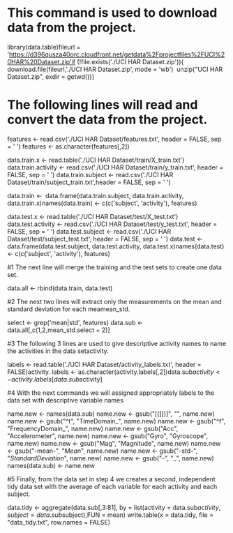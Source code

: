 # This command is used to download data from the project.

library(data.table)fileurl = 'https://d396qusza40orc.cloudfront.net/getdata%2Fprojectfiles%2FUCI%20HAR%20Dataset.zip'if (!file.exists('./UCI HAR Dataset.zip')){  download.file(fileurl,'./UCI HAR Dataset.zip', mode = 'wb')  unzip("UCI HAR Dataset.zip", exdir = getwd())}

# The following lines will read and convert the data from the project.

features <- read.csv('./UCI HAR Dataset/features.txt', header = FALSE, sep = ' ')
features <- as.character(features[,2])

data.train.x <- read.table('./UCI HAR Dataset/train/X_train.txt')
data.train.activity <- read.csv('./UCI HAR Dataset/train/y_train.txt', header = FALSE, sep = ' ')
data.train.subject <- read.csv('./UCI HAR Dataset/train/subject_train.txt',header = FALSE, sep = ' ')

data.train <-  data.frame(data.train.subject, data.train.activity, data.train.x)names(data.train) <- c(c('subject', 'activity'), features)

data.test.x <- read.table('./UCI HAR Dataset/test/X_test.txt')
data.test.activity <- read.csv('./UCI HAR Dataset/test/y_test.txt', header = FALSE, sep = ' ')
data.test.subject <- read.csv('./UCI HAR Dataset/test/subject_test.txt', header = FALSE, sep = ' ')
data.test <-  data.frame(data.test.subject, data.test.activity, data.test.x)names(data.test) <- c(c('subject', 'activity'), features)

#1 The next line will merge the training and the test sets to create one data set.

data.all <- rbind(data.train, data.test)

#2 The next two lines will extract only the measurements on the mean and standard deviation for each meamean_std.

select <- grep('mean|std', features)
data.sub <- data.all[,c(1,2,mean_std.select + 2)]

#3 The following 3 lines are used to give descriptive activity names to name the activities in the data setactivity.

labels <- read.table('./UCI HAR Dataset/activity_labels.txt', header = FALSE)activity.
labels <- as.character(activity.labels[,2])data.sub$activity <- activity.
labels[data.sub$activity]

#4 With the next commands we will assigned appropriately labels to the data set with descriptive variable names

name.new <- names(data.sub)
name.new <- gsub("[(][)]", "", name.new)
name.new <- gsub("^t", "TimeDomain_", name.new)
name.new <- gsub("^f", "FrequencyDomain_", name.new)
name.new <- gsub("Acc", "Accelerometer", name.new)
name.new <- gsub("Gyro", "Gyroscope", name.new)
name.new <- gsub("Mag", "Magnitude", name.new)
name.new <- gsub("-mean-", "_Mean_", name.new)
name.new <- gsub("-std-", "_StandardDeviation_", name.new)
name.new <- gsub("-", "_", name.new)
names(data.sub) <- name.new

#5 Finally, from the data set in step 4 we creates a second, independent tidy data set with the average of each variable for each activity and each subject.

data.tidy <- aggregate(data.sub[,3:81], by = list(activity = data.sub$activity, subject = data.sub$subject),FUN = mean)
write.table(x = data.tidy, file = "data_tidy.txt", row.names = FALSE)
